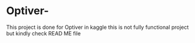 # Optiver-
This project is done for Optiver in kaggle this is not  fully functional project but kindly check  READ ME file
